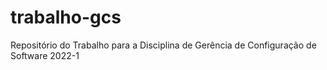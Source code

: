 # trabalho-gcs
Repositório do Trabalho para a Disciplina de Gerência de Configuração de Software 2022-1
